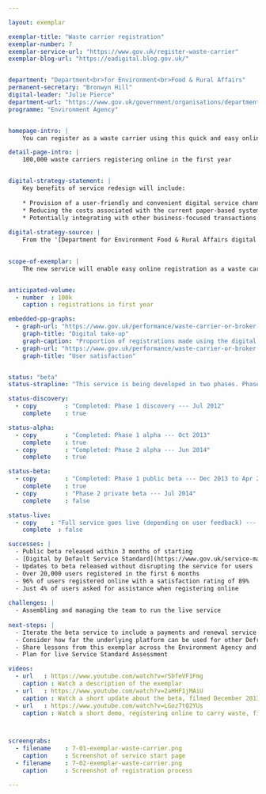 ```yaml
---

layout: exemplar

exemplar-title: "Waste carrier registration"
exemplar-number: 7
exemplar-service-url: "https://www.gov.uk/register-waste-carrier"
exemplar-blog-url: "https://eadigital.blog.gov.uk/"


department: "Department<br>for Environment<br>Food & Rural Affairs"
permanent-secretary: "Bronwyn Hill"
digital-leader: "Julie Pierce"
department-url: "https://www.gov.uk/government/organisations/department-for-business-innovation-skills"
programme: "Environment Agency"


homepage-intro: |
    You can register as a waste carrier using this quick and easy online service

detail-page-intro: |
    100,000 waste carriers registering online in the first year


digital-strategy-statement: |
    Key benefits of service redesign will include:
    
    * Provision of a user-friendly and convenient digital service channel.
    * Reducing the costs associated with the current paper-based system for business and government.
    * Potentially integrating with other business-focused transactions across government
    
digital-strategy-source: |
    From the '[Department for Environment Food & Rural Affairs digital strategy](https://www.gov.uk/government/publications/defra-digital-strategy-2012)' --- December 2012
    

scope-of-exemplar: |
    The new service will enable easy online registration as a waste carrier. Savings currently forecast at between £2 million and £4 million, to be achieved over the next five years.


anticipated-volume:
  - number  : 100k
    caption : registrations in first year

embedded-pp-graphs:
  - graph-url: "https://www.gov.uk/performance/waste-carrier-or-broker-registration/digital-takeup"
    graph-title: "Digital take-up"
    graph-caption: "Proportion of registrations made using the digital service"
  - graph-url: "https://www.gov.uk/performance/waste-carrier-or-broker-registration/user-satisfaction"
    graph-title: "User satisfaction"


status: "beta"
status-strapline: "This service is being developed in two phases. Phase 1 is for basic registration for some waste carriers, while phase 2 will add new features such as payments and renewal and cater for all waste carriers. Phase 1 is in public beta. Phase 2 is in development. The service for all waste carriers will be released in the summer."

status-discovery:
  - copy        : "Completed: Phase 1 discovery --- Jul 2012"
    complete    : true

status-alpha:
  - copy        : "Completed: Phase 1 alpha --- Oct 2013"
    complete    : true
  - copy        : "Completed: Phase 2 alpha --- Jun 2014"
    complete    : true

status-beta:
  - copy        : "Completed: Phase 1 public beta --- Dec 2013 to Apr 2014"
    complete    : true
  - copy        : "Phase 2 private beta --- Jul 2014"
    complete    : false

status-live:
  - copy    : "Full service goes live (depending on user feedback) --- Jul to Sep 2014"
    complete  : false

successes: |
  - Public beta released within 3 months of starting
  - [Digital by Default Service Standard](https://www.gov.uk/service-manual/digital-by-default) assessment passed for beta service 
  - Updates to beta released without disrupting the service for users
  - Over 20,000 users registered in the first 6 months
  - 96% of users registered online with a satisfaction rating of 89%
  - Just 4% of users asked for assistance when registering online 
  
challenges: |
  - Assembling and managing the team to run the live service 
  
next-steps: |
  - Iterate the beta service to include a payments and renewal service and cater for all waste carriers by mid-August
  - Consider how far the underlying platform can be used for other Defra digital services
  - Share lessons from this exemplar across the Environment Agency and Defra
  - Plan for live Service Standard Assessment

videos:
  - url   : https://www.youtube.com/watch?v=rSbfeVF1Fmg
    caption : Watch a description of the exemplar
  - url   : https://www.youtube.com/watch?v=2aHHF1jMAiU
    caption : Watch a short update about the beta, filmed December 2013
  - url   : https://www.youtube.com/watch?v=LGoz7tQ2YUs
    caption : Watch a short demo, registering online to carry waste, filmed January 2014



screengrabs:
  - filename    : 7-01-exemplar-waste-carrier.png
    caption     : Screenshot of service start page
  - filename    : 7-02-exemplar-waste-carrier.png
    caption     : Screenshot of registration process

---
```



